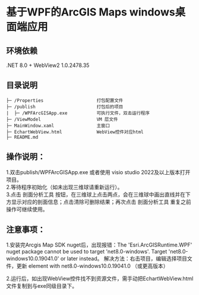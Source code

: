 # 基于WPF的ArcGIS Maps windows桌面端应用

## 环境依赖
.NET 8.0 + WebView2 1.0.2478.35

## 目录说明
    ├─ /Properties                    打包配置文件
    ├─ /publish                       打包后的项目
    |  ├─ /WPFArcGISApp.exe           可执行文件，双击运行程序
    ├─ /ViewModel                     VM 层文件
    ├─ MainWindow.xaml                主窗口
    ├─ EchartWebView.html             WebView控件对应html
    ├─ README.md                        

## 操作说明：
1.双击publish/WPFArcGISApp.exe 或者使用 visio studio 2022及以上版本打开项目。  
2.等待程序初始化（如未出现三维球请重新运行）。   
3.点击 剖面分析工具 按钮，在三维球上点击两点，会在三维球中画出直线并在下方显示对应的剖面信息；点击清除可删除结果；再次点击 剖面分析工具 重复之前操作可继续使用。

## 注意事项：
1.安装完Arcgis Map SDK nuget后，出现报错：The 'Esri.ArcGISRuntime.WPF' nuget package cannot be used to target 'net8.0-windows'. Target 'net8.0-windows10.0.19041.0' or later instead。
解决方法：右击项目，编辑选择项目文件，更新 <TargetFramework> element with net8.0-windows10.0.19041.0 （或更高版本）    


2.运行后，如出现WebView控件找不到资源文件，需手动把EchartWebView.html文件复制到与exe同级目录下。    
